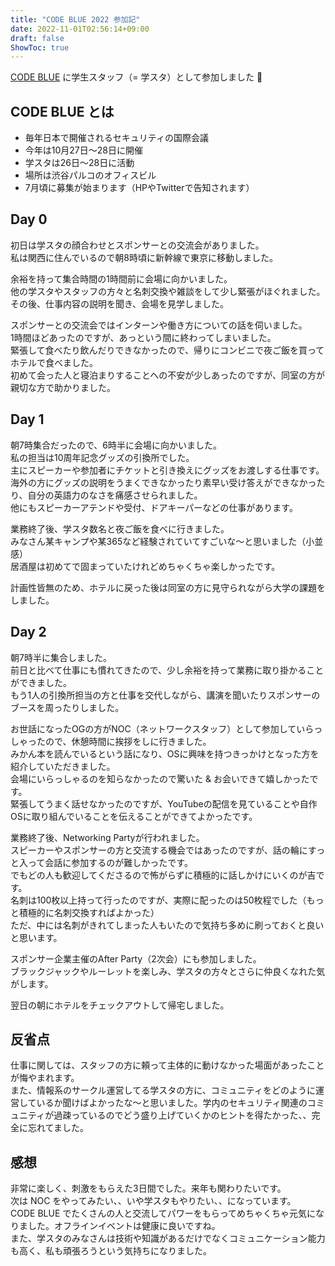 ```yaml
---
title: "CODE BLUE 2022 参加記"
date: 2022-11-01T02:56:14+09:00
draft: false
ShowToc: true
---
```


[CODE BLUE](https://codeblue.jp/2022/) に学生スタッフ（= 学スタ）として参加しました :raising_hand:

## CODE BLUE とは
- 毎年日本で開催されるセキュリティの国際会議
- 今年は10月27日〜28日に開催
- 学スタは26日〜28日に活動
- 場所は渋谷パルコのオフィスビル
- 7月頃に募集が始まります（HPやTwitterで告知されます）

## Day 0
初日は学スタの顔合わせとスポンサーとの交流会がありました。  
私は関西に住んでいるので朝8時頃に新幹線で東京に移動しました。

余裕を持って集合時間の1時間前に会場に向かいました。  
他の学スタやスタッフの方々と名刺交換や雑談をして少し緊張がほぐれました。  
その後、仕事内容の説明を聞き、会場を見学しました。  

スポンサーとの交流会ではインターンや働き方についての話を伺いました。  
1時間ほどあったのですが、あっという間に終わってしまいました。  
緊張して食べたり飲んだりできなかったので、帰りにコンビニで夜ご飯を買ってホテルで食べました。  
初めて会った人と寝泊まりすることへの不安が少しあったのですが、同室の方が親切な方で助かりました。  

## Day 1
朝7時集合だったので、6時半に会場に向かいました。  
私の担当は10周年記念グッズの引換所でした。  
主にスピーカーや参加者にチケットと引き換えにグッズをお渡しする仕事です。  
海外の方にグッズの説明をうまくできなかったり素早い受け答えができなかったり、自分の英語力のなさを痛感させられました。  
他にもスピーカーアテンドや受付、ドアキーパーなどの仕事があります。  

業務終了後、学スタ数名と夜ご飯を食べに行きました。  
みなさん某キャンプや某365など経験されていてすごいな〜と思いました（小並感）  
居酒屋は初めてで固まっていたけれどめちゃくちゃ楽しかったです。  

計画性皆無のため、ホテルに戻った後は同室の方に見守られながら大学の課題をしました。  

## Day 2
朝7時半に集合しました。  
前日と比べて仕事にも慣れてきたので、少し余裕を持って業務に取り掛かることができました。  
もう1人の引換所担当の方と仕事を交代しながら、講演を聞いたりスポンサーのブースを周ったりしました。  

お世話になったOGの方がNOC（ネットワークスタッフ）として参加していらっしゃったので、休憩時間に挨拶をしに行きました。  
みかん本を読んでいるという話になり、OSに興味を持つきっかけとなった方を紹介していただきました。  
会場にいらっしゃるのを知らなかったので驚いた & お会いできて嬉しかったです。  
緊張してうまく話せなかったのですが、YouTubeの配信を見ていることや自作OSに取り組んでいることを伝えることができてよかったです。  

業務終了後、Networking Partyが行われました。  
スピーカーやスポンサーの方と交流する機会ではあったのですが、話の輪にすっと入って会話に参加するのが難しかったです。  
でもどの人も歓迎してくださるので怖がらずに積極的に話しかけにいくのが吉です。  
名刺は100枚以上持って行ったのですが、実際に配ったのは50枚程でした（もっと積極的に名刺交換すればよかった）  
ただ、中には名刺がきれてしまった人もいたので気持ち多めに刷っておくと良いと思います。  

スポンサー企業主催のAfter Party（2次会）にも参加しました。  
ブラックジャックやルーレットを楽しみ、学スタの方々とさらに仲良くなれた気がします。  

翌日の朝にホテルをチェックアウトして帰宅しました。  

## 反省点
仕事に関しては、スタッフの方に頼って主体的に動けなかった場面があったことが悔やまれます。  
また、情報系のサークル運営してる学スタの方に、コミュニティをどのように運営しているか聞けばよかったな〜と思いました。学内のセキュリティ関連のコミュニティが過疎っているのでどう盛り上げていくかのヒントを得たかった、、完全に忘れてました。  

## 感想
非常に楽しく、刺激をもらえた3日間でした。来年も関わりたいです。  
次は NOC をやってみたい、、いや学スタもやりたい、、になっています。  
CODE BLUE でたくさんの人と交流してパワーをもらってめちゃくちゃ元気になりました。オフラインイベントは健康に良いですね。  
また、学スタのみなさんは技術や知識があるだけでなくコミュニケーション能力も高く、私も頑張ろうという気持ちになりました。  
